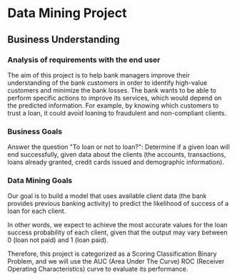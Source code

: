 # Data Mining Project

## Business Understanding

### Analysis of requirements with the end user

The aim of this project is to help bank managers improve their understanding of the bank customers in order to identify high-value customers and minimize the bank losses. 
The bank wants to be able to perform specific actions to improve its services, which would depend on the predicted information. For example, by knowing which customers to trust a loan, it could avoid loaning to fraudulent and non-compliant clients.

### Business Goals

Answer the question "To loan or not to loan?": 
Determine if a given loan will end successfully, given data about the clients (the accounts, transactions, loans already granted, credit cards issued and demographic information).

### Data Mining Goals

Our goal is to build a model that uses available client data (the bank provides previous banking activity) to predict the likelihood of success of a loan for each client.

In other words, we expect to achieve the most accurate values for the loan success probability of each client, given that the output may vary between 0 (loan not paid) and 1 (loan paid).

Therefore, this project is categorized as a Scoring Classification Binary Problem, and we will use the AUC (Area Under The Curve) ROC (Receiver Operating Characteristics) curve to evaluate its performance.